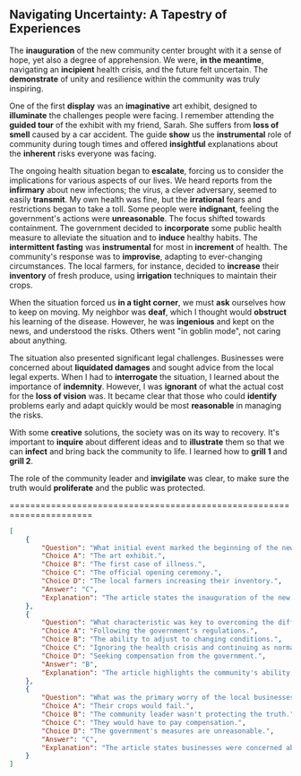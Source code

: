 ## Navigating Uncertainty: A Tapestry of Experiences

The **inauguration** of the new community center brought with it a sense of hope, yet also a degree of apprehension. We were, **in the meantime**, navigating an **incipient** health crisis, and the future felt uncertain. The **demonstrate** of unity and resilience within the community was truly inspiring.

One of the first **display** was an **imaginative** art exhibit, designed to **illuminate** the challenges people were facing. I remember attending the **guided tour** of the exhibit with my friend, Sarah. She suffers from **loss of smell** caused by a car accident. The guide **show** us the **instrumental** role of community during tough times and offered **insightful** explanations about the **inherent** risks everyone was facing.

The ongoing health situation began to **escalate**, forcing us to consider the implications for various aspects of our lives. We heard reports from the **infirmary** about new infections; the virus, a clever adversary, seemed to easily **transmit**. My own health was fine, but the **irrational** fears and restrictions began to take a toll. Some people were **indignant**, feeling the government's actions were **unreasonable**. The focus shifted towards containment. The government decided to **incorporate** some public health measure to alleviate the situation and to **induce** healthy habits. The **intermittent fasting** was **instrumental** for most in **increment** of health. The community's response was to **improvise**, adapting to ever-changing circumstances. The local farmers, for instance, decided to **increase** their **inventory** of fresh produce, using **irrigation** techniques to maintain their crops.

When the situation forced us **in a tight corner**, we must **ask** ourselves how to keep on moving. My neighbor was **deaf**, which I thought would **obstruct** his learning of the disease. However, he was **ingenious** and kept on the news, and understood the risks. Others went "in goblin mode", not caring about anything.

The situation also presented significant legal challenges. Businesses were concerned about **liquidated damages** and sought advice from the local legal experts. When I had to **interrogate** the situation, I learned about the importance of **indemnity**. However, I was **ignorant** of what the actual cost for the **loss of vision** was. It became clear that those who could **identify** problems early and adapt quickly would be most **reasonable** in managing the risks.

With some **creative** solutions, the society was on its way to recovery. It's important to **inquire** about different ideas and to **illustrate** them so that we can **infect** and bring back the community to life. I learned how to **grill 1** and **grill 2**.

The role of the community leader and **invigilate** was clear, to make sure the truth would **proliferate** and the public was protected.


======================================================================

```json
[
    {
        "Question": "What initial event marked the beginning of the new community center?",
        "Choice A": "The art exhibit.",
        "Choice B": "The first case of illness.",
        "Choice C": "The official opening ceremony.",
        "Choice D": "The local farmers increasing their inventory.",
        "Answer": "C",
        "Explanation": "The article states the inauguration of the new community center brought a sense of hope, indicating it was the opening ceremony.",
    },
    {
        "Question": "What characteristic was key to overcoming the difficulties the community faced?",
        "Choice A": "Following the government's regulations.",
        "Choice B": "The ability to adjust to changing conditions.",
        "Choice C": "Ignoring the health crisis and continuing as normal.",
        "Choice D": "Seeking compensation from the government.",
        "Answer": "B",
        "Explanation": "The article highlights the community's ability to 'improvise' and adapt, which is the ability to adjust to changing conditions.",
    },
    {
        "Question": "What was the primary worry of the local businesses?",
        "Choice A": "Their crops would fail.",
        "Choice B": "The community leader wasn't protecting the truth.",
        "Choice C": "They would have to pay compensation.",
        "Choice D": "The government's measures are unreasonable.",
        "Answer": "C",
        "Explanation": "The article states businesses were concerned about 'liquidated damages', meaning compensation."
    }
]
```